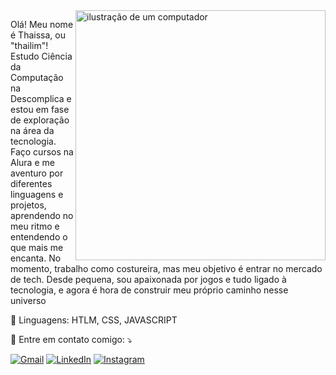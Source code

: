 <img src="https://raw.githubusercontent.com/MicaelliMedeiros/micaellimedeiros/master/image/computer-illustration.png" alt="ilustração de um computador" min-width="400px" max-width="400px" width="400px" align="right">

<p align="left"> 
  Olá! Meu nome é Thaissa, ou "thailim"! Estudo Ciência da Computação na Descomplica e estou em fase de exploração na área da tecnologia. Faço cursos na Alura e me aventuro por diferentes linguagens e projetos, aprendendo no meu ritmo e entendendo o que mais me encanta. No momento, trabalho como costureira, mas meu objetivo é entrar no mercado de tech. Desde pequena, sou apaixonada por jogos e tudo ligado à tecnologia, e agora é hora de construir meu próprio caminho nesse universo 
</p>

<p align="left">
  🦄 Linguagens: HTLM, CSS, JAVASCRIPT
</p>

<p align="left">
  💌 Entre em contato comigo: ⤵️
</p>

<p align="left">
  <a href="thaissa.lima0601@gmail.com" title="Gmail">
  <img src="https://img.shields.io/badge/-Gmail-FF0000?style=flat-square&labelColor=FF0000&logo=gmail&logoColor=white&link=LINK-DO-MEU-GMAIL" alt="Gmail"/></a>
  <a href="https://www.linkedin.com/in/thaissa-limadev/" title="LinkedIn">
  <img src="https://img.shields.io/badge/-Linkedin-0e76a8?style=flat-square&logo=Linkedin&logoColor=white&link=LINK-DO-MEU-LINKEDIN" alt="LinkedIn"/></a>
  <a href="https://www.instagram.com/ithailim/" title="Instagram">
  <img src="https://img.shields.io/badge/-Instagram-DF0174?style=flat-square&labelColor=DF0174&logo=instagram&logoColor=white&link=LINK-DO-MEU-INSTAGRAM" alt="Instagram"/></a>
</p>
